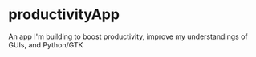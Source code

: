 # productivityApp
An app I'm building to boost productivity, improve my understandings of GUIs, and Python/GTK
